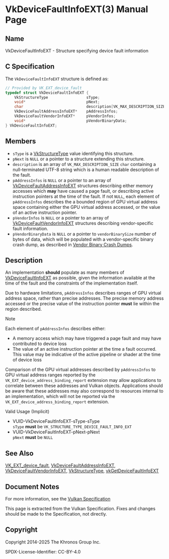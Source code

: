 # VkDeviceFaultInfoEXT(3) Manual Page

## Name

VkDeviceFaultInfoEXT - Structure specifying device fault information



## [](#_c_specification)C Specification

The `VkDeviceFaultInfoEXT` structure is defined as:

```c++
// Provided by VK_EXT_device_fault
typedef struct VkDeviceFaultInfoEXT {
    VkStructureType                 sType;
    void*                           pNext;
    char                            description[VK_MAX_DESCRIPTION_SIZE];
    VkDeviceFaultAddressInfoEXT*    pAddressInfos;
    VkDeviceFaultVendorInfoEXT*     pVendorInfos;
    void*                           pVendorBinaryData;
} VkDeviceFaultInfoEXT;
```

## [](#_members)Members

- `sType` is a [VkStructureType](https://registry.khronos.org/vulkan/specs/latest/man/html/VkStructureType.html) value identifying this structure.
- `pNext` is `NULL` or a pointer to a structure extending this structure.
- `description` is an array of `VK_MAX_DESCRIPTION_SIZE` `char` containing a null-terminated UTF-8 string which is a human readable description of the fault.
- `pAddressInfos` is `NULL` or a pointer to an array of [VkDeviceFaultAddressInfoEXT](https://registry.khronos.org/vulkan/specs/latest/man/html/VkDeviceFaultAddressInfoEXT.html) structures describing either memory accesses which **may** have caused a page fault, or describing active instruction pointers at the time of the fault. If not `NULL`, each element of `pAddressInfos` describes the a bounded region of GPU virtual address space containing either the GPU virtual address accessed, or the value of an active instruction pointer.
- `pVendorInfos` is `NULL` or a pointer to an array of [VkDeviceFaultVendorInfoEXT](https://registry.khronos.org/vulkan/specs/latest/man/html/VkDeviceFaultVendorInfoEXT.html) structures describing vendor-specific fault information.
- `pVendorBinaryData` is `NULL` or a pointer to `vendorBinarySize` number of bytes of data, which will be populated with a vendor-specific binary crash dump, as described in [Vendor Binary Crash Dumps](https://registry.khronos.org/vulkan/specs/latest/html/vkspec.html#vendor-binary-crash-dumps).

## [](#_description)Description

An implementation **should** populate as many members of [VkDeviceFaultInfoEXT](https://registry.khronos.org/vulkan/specs/latest/man/html/VkDeviceFaultInfoEXT.html) as possible, given the information available at the time of the fault and the constraints of the implementation itself.

Due to hardware limitations, `pAddressInfos` describes ranges of GPU virtual address space, rather than precise addresses. The precise memory address accessed or the precise value of the instruction pointer **must** lie within the region described.

Note

Each element of `pAddressInfos` describes either:

- A memory access which may have triggered a page fault and may have contributed to device loss
- The value of an active instruction pointer at the time a fault occurred. This value may be indicative of the active pipeline or shader at the time of device loss

Comparison of the GPU virtual addresses described by `pAddressInfos` to GPU virtual address ranges reported by the `VK_EXT_device_address_binding_report` extension may allow applications to correlate between these addresses and Vulkan objects. Applications should be aware that these addresses may also correspond to resources internal to an implementation, which will not be reported via the `VK_EXT_device_address_binding_report` extension.

Valid Usage (Implicit)

- [](#VUID-VkDeviceFaultInfoEXT-sType-sType)VUID-VkDeviceFaultInfoEXT-sType-sType  
  `sType` **must** be `VK_STRUCTURE_TYPE_DEVICE_FAULT_INFO_EXT`
- [](#VUID-VkDeviceFaultInfoEXT-pNext-pNext)VUID-VkDeviceFaultInfoEXT-pNext-pNext  
  `pNext` **must** be `NULL`

## [](#_see_also)See Also

[VK\_EXT\_device\_fault](https://registry.khronos.org/vulkan/specs/latest/man/html/VK_EXT_device_fault.html), [VkDeviceFaultAddressInfoEXT](https://registry.khronos.org/vulkan/specs/latest/man/html/VkDeviceFaultAddressInfoEXT.html), [VkDeviceFaultVendorInfoEXT](https://registry.khronos.org/vulkan/specs/latest/man/html/VkDeviceFaultVendorInfoEXT.html), [VkStructureType](https://registry.khronos.org/vulkan/specs/latest/man/html/VkStructureType.html), [vkGetDeviceFaultInfoEXT](https://registry.khronos.org/vulkan/specs/latest/man/html/vkGetDeviceFaultInfoEXT.html)

## [](#_document_notes)Document Notes

For more information, see the [Vulkan Specification](https://registry.khronos.org/vulkan/specs/latest/html/vkspec.html#VkDeviceFaultInfoEXT)

This page is extracted from the Vulkan Specification. Fixes and changes should be made to the Specification, not directly.

## [](#_copyright)Copyright

Copyright 2014-2025 The Khronos Group Inc.

SPDX-License-Identifier: CC-BY-4.0